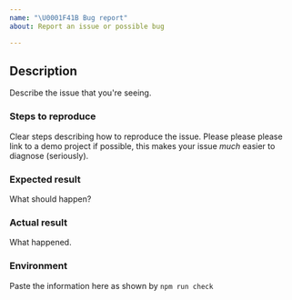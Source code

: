 ```yaml
---
name: "\U0001F41B Bug report"
about: Report an issue or possible bug

---
```


## Description

Describe the issue that you're seeing.

### Steps to reproduce

Clear steps describing how to reproduce the issue. Please please please link to a demo project if possible, this makes your issue _much_ easier to diagnose (seriously).

### Expected result

What should happen?

### Actual result

What happened.

### Environment

Paste the information here as shown by `npm run check`
